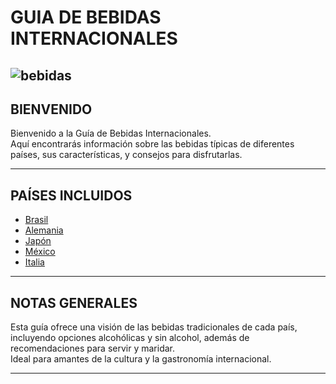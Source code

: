 
# GUIA DE BEBIDAS INTERNACIONALES
![bebidas](https://thefoodtech.com/wp-content/uploads/2023/10/bebidas-1.jpg)
---

## BIENVENIDO

Bienvenido a la Guía de Bebidas Internacionales.  
Aquí encontrarás información sobre las bebidas típicas de diferentes países, sus características, y consejos para disfrutarlas.

---

## PAÍSES INCLUIDOS
- [Brasil](bebidas/brasil.md)  
- [Alemania](bebidas/alemania.md)  
- [Japón](bebidas/japon.md)  
- [México](bebidas/mexico.md)  
- [Italia](bebidas/italia.md)  

---

## NOTAS GENERALES

Esta guía ofrece una visión de las bebidas tradicionales de cada país, incluyendo opciones alcohólicas y sin alcohol, además de recomendaciones para servir y maridar.  
Ideal para amantes de la cultura y la gastronomía internacional.

---
